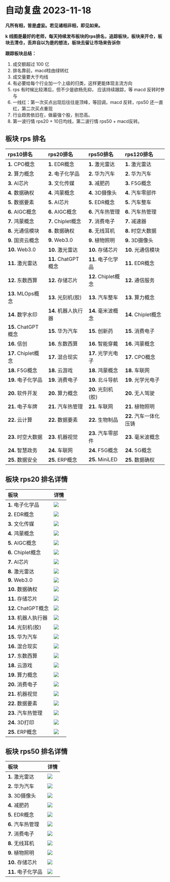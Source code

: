 # 自动复盘 2023-11-18

**凡所有相，皆是虚妄。若见诸相非相，即见如来。**

**k 线图是最好的老师，每天持续发布板块的rps排名，追踪板块，板块来开仓，板块去清仓，丢弃自以为是的想法，板块去留让市场来告诉你**
        
**跟踪板块总结：**
1. 成交额超过 100 亿
2. 排名靠前，macd柱由绿转红
3. 成交量要大于均线
4. 有必要给每个行业加一个上级的归类，这样更能体现主流方向
5. rps 有时候比较滞后，但不少是欲杨先抑， 应该持续跟踪，等 macd 反转时参与
6. 一线红：第一次买点出现后往往是顶峰，等回调，macd 反转，rps50 还一直红，第二次买点重现
7. 行业趋势依旧在，做最强个股，别恐高。
8. 第一波行情 rps20 + 10日均线，第二波行情 rps50 + macd反转。
        
## 板块 rps 排名
| rps10排名           | rps20排名            | rps50排名           | rps120排名             |
|:--------------------|:---------------------|:--------------------|:-----------------------|
| **1.** CPO概念      | **1.** EDR概念       | **1.** 激光雷达     | **1.** 激光雷达        |
| **2.** 算力概念     | **2.** 电子化学品    | **2.** 华为汽车     | **2.** 华为汽车        |
| **3.** AI芯片       | **3.** 文化传媒      | **3.** 减肥药       | **3.** F5G概念         |
| **4.** 数据确权     | **4.** 鸿蒙概念      | **4.** 3D摄像头     | **4.** 汽车零部件      |
| **5.** 数据要素     | **5.** AI芯片        | **5.** EDR概念      | **5.** 汽车整车        |
| **6.** AIGC概念     | **6.** AIGC概念      | **6.** 汽车热管理   | **6.** 汽车热管理      |
| **7.** 鸿蒙概念     | **7.** Chiplet概念   | **7.** 消费电子     | **7.** 减速器          |
| **8.** 光通信模块   | **8.** 数据确权      | **8.** 无线耳机     | **8.** 时空大数据      |
| **9.** 国资云概念   | **9.** Web3.0        | **9.** 植物照明     | **9.** 3D摄像头        |
| **10.** Web3.0      | **10.** 激光雷达     | **10.** 存储芯片    | **10.** 光通信模块     |
| **11.** 激光雷达    | **11.** ChatGPT概念  | **11.** 电子化学品  | **11.** EDR概念        |
| **12.** 东数西算    | **12.** 存储芯片     | **12.** Chiplet概念 | **12.** 通信服务       |
| **13.** MLOps概念   | **13.** 光刻机(胶)   | **13.** 汽车整车    | **13.** 算力概念       |
| **14.** 数字水印    | **14.** 机器人执行器 | **14.** 毫米波概念  | **14.** Chiplet概念    |
| **15.** ChatGPT概念 | **15.** 华为汽车     | **15.** 创新药      | **15.** 消费电子       |
| **16.** 信创        | **16.** 东数西算     | **16.** 智能穿戴    | **16.** 鸿蒙概念       |
| **17.** Chiplet概念 | **17.** 混合现实     | **17.** 光学光电子  | **17.** CPO概念        |
| **18.** F5G概念     | **18.** 云游戏       | **18.** 鸿蒙概念    | **18.** 车联网         |
| **19.** 电子化学品  | **19.** 消费电子     | **19.** 北斗导航    | **19.** 光学光电子     |
| **20.** 软件开发    | **20.** 算力概念     | **20.** 光刻机(胶)  | **20.** 无人驾驶       |
| **21.** 电子车牌    | **21.** 汽车热管理   | **21.** 车联网      | **21.** 植物照明       |
| **22.** 云计算      | **22.** 数据要素     | **22.** 生物制品    | **22.** 汽车一体化压铸 |
| **23.** 时空大数据  | **23.** 机器视觉     | **23.** 汽车零部件  | **23.** 毫米波概念     |
| **24.** 智慧政务    | **24.** 车联网       | **24.** F5G概念     | **24.** 5G概念         |
| **25.** 数据安全    | **25.** ERP概念      | **25.** MiniLED     | **25.** 数据确权       |
## 板块 rps20 排名详情
| 板块                 | 详情                                                                                                 |
|:---------------------|:-----------------------------------------------------------------------------------------------------|
| **1.** 电子化学品    | ![](https://sykent-blog-image.oss-cn-beijing.aliyuncs.com/quant/image/2023/11/1700294542620-tmp.jpg) |
| **2.** EDR概念       | ![](https://sykent-blog-image.oss-cn-beijing.aliyuncs.com/quant/image/2023/11/1700294544138-tmp.jpg) |
| **3.** 文化传媒      | ![](https://sykent-blog-image.oss-cn-beijing.aliyuncs.com/quant/image/2023/11/1700294545310-tmp.jpg) |
| **4.** 鸿蒙概念      | ![](https://sykent-blog-image.oss-cn-beijing.aliyuncs.com/quant/image/2023/11/1700294546420-tmp.jpg) |
| **5.** AIGC概念      | ![](https://sykent-blog-image.oss-cn-beijing.aliyuncs.com/quant/image/2023/11/1700294547508-tmp.jpg) |
| **6.** Chiplet概念   | ![](https://sykent-blog-image.oss-cn-beijing.aliyuncs.com/quant/image/2023/11/1700294548489-tmp.jpg) |
| **7.** AI芯片        | ![](https://sykent-blog-image.oss-cn-beijing.aliyuncs.com/quant/image/2023/11/1700294549554-tmp.jpg) |
| **8.** 激光雷达      | ![](https://sykent-blog-image.oss-cn-beijing.aliyuncs.com/quant/image/2023/11/1700294550638-tmp.jpg) |
| **9.** Web3.0        | ![](https://sykent-blog-image.oss-cn-beijing.aliyuncs.com/quant/image/2023/11/1700294551831-tmp.jpg) |
| **10.** 数据确权     | ![](https://sykent-blog-image.oss-cn-beijing.aliyuncs.com/quant/image/2023/11/1700294552782-tmp.jpg) |
| **11.** 存储芯片     | ![](https://sykent-blog-image.oss-cn-beijing.aliyuncs.com/quant/image/2023/11/1700294553596-tmp.jpg) |
| **12.** ChatGPT概念  | ![](https://sykent-blog-image.oss-cn-beijing.aliyuncs.com/quant/image/2023/11/1700294554550-tmp.jpg) |
| **13.** 机器人执行器 | ![](https://sykent-blog-image.oss-cn-beijing.aliyuncs.com/quant/image/2023/11/1700294555209-tmp.jpg) |
| **14.** 光刻机(胶)   | ![](https://sykent-blog-image.oss-cn-beijing.aliyuncs.com/quant/image/2023/11/1700294556243-tmp.jpg) |
| **15.** 华为汽车     | ![](https://sykent-blog-image.oss-cn-beijing.aliyuncs.com/quant/image/2023/11/1700294557374-tmp.jpg) |
| **16.** 混合现实     | ![](https://sykent-blog-image.oss-cn-beijing.aliyuncs.com/quant/image/2023/11/1700294558078-tmp.jpg) |
| **17.** 东数西算     | ![](https://sykent-blog-image.oss-cn-beijing.aliyuncs.com/quant/image/2023/11/1700294559190-tmp.jpg) |
| **18.** 云游戏       | ![](https://sykent-blog-image.oss-cn-beijing.aliyuncs.com/quant/image/2023/11/1700294560216-tmp.jpg) |
| **19.** 算力概念     | ![](https://sykent-blog-image.oss-cn-beijing.aliyuncs.com/quant/image/2023/11/1700294561075-tmp.jpg) |
| **20.** 消费电子     | ![](https://sykent-blog-image.oss-cn-beijing.aliyuncs.com/quant/image/2023/11/1700294562105-tmp.jpg) |
| **21.** 机器视觉     | ![](https://sykent-blog-image.oss-cn-beijing.aliyuncs.com/quant/image/2023/11/1700294563121-tmp.jpg) |
| **22.** 数据要素     | ![](https://sykent-blog-image.oss-cn-beijing.aliyuncs.com/quant/image/2023/11/1700294563939-tmp.jpg) |
| **23.** 汽车热管理   | ![](https://sykent-blog-image.oss-cn-beijing.aliyuncs.com/quant/image/2023/11/1700294564926-tmp.jpg) |
| **24.** 3D打印       | ![](https://sykent-blog-image.oss-cn-beijing.aliyuncs.com/quant/image/2023/11/1700294566139-tmp.jpg) |
| **25.** ERP概念      | ![](https://sykent-blog-image.oss-cn-beijing.aliyuncs.com/quant/image/2023/11/1700294566966-tmp.jpg) |
## 板块 rps50 排名详情
| 板块               | 详情                                                                                                 |
|:-------------------|:-----------------------------------------------------------------------------------------------------|
| **1.** 激光雷达    | ![](https://sykent-blog-image.oss-cn-beijing.aliyuncs.com/quant/image/2023/11/1700294568025-tmp.jpg) |
| **2.** 华为汽车    | ![](https://sykent-blog-image.oss-cn-beijing.aliyuncs.com/quant/image/2023/11/1700294569014-tmp.jpg) |
| **3.** 3D摄像头    | ![](https://sykent-blog-image.oss-cn-beijing.aliyuncs.com/quant/image/2023/11/1700294570004-tmp.jpg) |
| **4.** 减肥药      | ![](https://sykent-blog-image.oss-cn-beijing.aliyuncs.com/quant/image/2023/11/1700294570622-tmp.jpg) |
| **5.** EDR概念     | ![](https://sykent-blog-image.oss-cn-beijing.aliyuncs.com/quant/image/2023/11/1700294571663-tmp.jpg) |
| **6.** 汽车热管理  | ![](https://sykent-blog-image.oss-cn-beijing.aliyuncs.com/quant/image/2023/11/1700294572619-tmp.jpg) |
| **7.** 消费电子    | ![](https://sykent-blog-image.oss-cn-beijing.aliyuncs.com/quant/image/2023/11/1700294573735-tmp.jpg) |
| **8.** 无线耳机    | ![](https://sykent-blog-image.oss-cn-beijing.aliyuncs.com/quant/image/2023/11/1700294574725-tmp.jpg) |
| **9.** 植物照明    | ![](https://sykent-blog-image.oss-cn-beijing.aliyuncs.com/quant/image/2023/11/1700294575856-tmp.jpg) |
| **10.** 存储芯片   | ![](https://sykent-blog-image.oss-cn-beijing.aliyuncs.com/quant/image/2023/11/1700294576603-tmp.jpg) |
| **11.** 电子化学品 | ![](https://sykent-blog-image.oss-cn-beijing.aliyuncs.com/quant/image/2023/11/1700294577712-tmp.jpg) |
